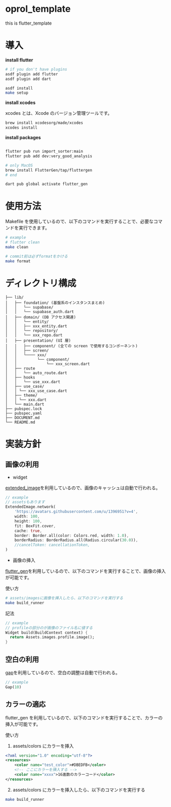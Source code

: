 # oprol_template

this is flutter_template

# 導入

**install flutter**

```bash
# if you don't have plugins
asdf plugin add flutter
asdf plugin add dart

asdf install
make setup
```

**install xcodes**

xcodes とは、Xcode のバージョン管理ツールです。

```bash
brew install xcodesorg/made/xcodes
xcodes install
```

**install packages**

```bash

flutter pub run import_sorter:main
flutter pub add dev:very_good_analysis

# only MacOS
brew install FlutterGen/tap/fluttergen
# end

dart pub global activate flutter_gen


```

# 使用方法

Makefile を使用しているので、以下のコマンドを実行することで、必要なコマンドを実行できます。

```bash
# example
# flutter clean
make clean

# commit前は必ずformatをかける
make format

```

# ディレクトリ構成

```
├── lib/
│   ├── foundation/ (基盤系のインスタンスまとめ)
│   │   └── supabase/
│   │   └── supabase_auth.dart
│   ├── domain/ (DB アクセス関連)
│   │   └── entity/
│   │   ├── xxx_entity.dart
│   │   └── repository/
│   │   └── xxx_repo.dart
│   ├── presentation/ (UI 層)
│   │   ├── component/ (全ての screen で使用するコンポーネント)
│   │   ├── screen/
│   │   └──── xxx/
│   │         └── component/
│   │             └── xxx_screen.dart
│   ├── route
│   │   └── auto_route.dart
│   ├── hooks
│   │   └── use_xxx.dart
│   ├── use_case/
│   │ └── xxx_use_case.dart
│   ├── theme/
│   │ └── xxx.dart
│   └── main.dart
├── pubspec.lock
├── pubspec.yaml
├── DOCUMENT.md
└── README.md
```

# 実装方針

## 画像の利用

- widget

[extended_image](https://pub.dev/packages/extended_image)を利用しているので、画像のキャッシュは自動で行われる。

```dart
// example
// assetsもあります
ExtendedImage.network(
    'https://avatars.githubusercontent.com/u/1396951?v=4',
    width: 100,
    height: 100,
    fit: BoxFit.cover,
    cache: true,
    border: Border.all(color: Colors.red, width: 1.0),
    borderRadius: BorderRadius.all(Radius.circular(30.0)),
    //cancelToken: cancellationToken,
)
```

- 画像の挿入

[flutter_gen](https://pub.dev/packages/flutter_gen)を利用しているので、以下のコマンドを実行することで、画像の挿入が可能です。

使い方

```bash
# assets/imagesに画像を挿入したら、以下のコマンドを実行する
make build_runner
```

記法

```dart
// example
// profileの部分のが画像のファイル名に値する
Widget build(BuildContext context) {
  return Assets.images.profile.image();
}

```

## 空白の利用

[gap](https://pub.dev/packages/gap)を利用しているので、空白の調整は自動で行われる。

```dart
// example
Gap(10)
```

## カラーの適応

flutter_gen を利用しているので、以下のコマンドを実行することで、カラーの挿入が可能です。

使い方

1. assets/colors にカラーを挿入

```xml
<?xml version="1.0" encoding="utf-8"?>
<resources>
    <color name="test_color">#DBEDFB</color>
    <!-- ここにカラーを挿入する -->
    <color name="xxxx">16進数のカラーコード</color>
</resources>
```

2. assets/colors にカラーを挿入したら、以下のコマンドを実行する

```bash
make build_runner
```

<!-- TODO: auto_route, riverpod, hooks, freezed -->
